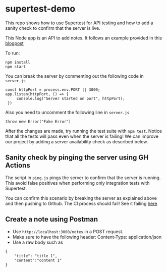 # supertest-demo
This repo shows how to use Supertest for API testing and how to add a sanity check to confirm that the server is live.

This Node app is an API to add notes. It follows an example provided in this [blogpost](https://medium.com/@adrianpothuaud/why-you-should-think-twice-before-using-supertest-in-your-api-integration-tests-327f86010fcf)

To run:
```
npm install
npm start
```

You can break the server by commenting out the following code in `server.js`
```
const httpPort = process.env.PORT || 3000;
app.listen(httpPort, () => {
     console.log("Server started on port", httpPort);
 })
```
Also you need to uncomment the following line in `server.js`
```
throw new Error("Fake Error")
```
After the changes are made, try running the test suite with `npm test`. Notice that all the tests will pass even when the server is failing! We can improve our project by adding a server availability check as described below. 

## Sanity check by pinging the server using GH Actions
The script in `ping.js` pings the server to confirm that the server is running. This avoid false positives when performing only integration tests with Supertest.

You can confirm this scenario by breaking the server as explained above and then pushing to Github. The CI process should fail! See it failing [here](https://github.com/jefreybulla/beautiful-api/actions/runs/7491749413/job/20393681378?pr=2)

## Create a note using Postman
- Use `http://localhost:3000/notes` in a POST request. 
- Make sure to have the following header: Content-Type: application/json
- Use a raw body such as 
```
{
    "title": "title 1",
    "content":"content 1"
}
```
